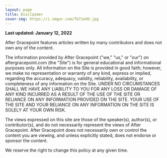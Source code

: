 ```yaml
---
layout: page
title: Disclaimer
cover-img: https://i.imgur.com/Tb7ieXU.jpg
---
```


**Last updated: January 12, 2022**

After Gracepoint features articles written by many contributors and does not own any of the content.

The information provided by After Gracepoint ("we," "us," or "our") on aftergracepoint.com (the "Site") is for general educational and informational purposes only. All information on the Site is provided in good faith; however, we make no representation or warranty of any kind, express or implied, regarding the accuracy, adequacy, validity, reliability, availability, or completeness of any information on the Site. UNDER NO CIRCUMSTANCES SHALL WE HAVE ANY LIABILITY TO YOU FOR ANY LOSS OR DAMAGE OF ANY KIND INCURRED AS A RESULT OF THE USE OF THE SITE OR RELIANCE ON ANY INFORMATION PROVIDED ON THE SITE. YOUR USE OF THE SITE AND YOUR RELIANCE ON ANY INFORMATION ON THE SITE IS SOLELY AT YOUR OWN RISK.

The views expressed on this site are those of the speaker(s), author(s), or contributor(s), and do not necessarily represent the views of After Gracepoint. After Gracepoint does not necessarily own or control the content you are viewing, and unless explicitly stated, does not endorse or sponsor the content.

We reserve the right to change this policy at any given time.